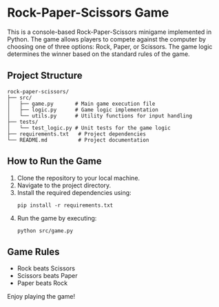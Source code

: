 # Rock-Paper-Scissors Game

This is a console-based Rock-Paper-Scissors minigame implemented in Python. The game allows players to compete against the computer by choosing one of three options: Rock, Paper, or Scissors. The game logic determines the winner based on the standard rules of the game.

## Project Structure

```
rock-paper-scissors/
├── src/
│   ├── game.py       # Main game execution file
│   ├── logic.py      # Game logic implementation
│   └── utils.py      # Utility functions for input handling
├── tests/
│   └── test_logic.py # Unit tests for the game logic
├── requirements.txt   # Project dependencies
└── README.md          # Project documentation
```

## How to Run the Game

1. Clone the repository to your local machine.
2. Navigate to the project directory.
3. Install the required dependencies using:
   ```
   pip install -r requirements.txt
   ```
4. Run the game by executing:
   ```
   python src/game.py
   ```

## Game Rules

- Rock beats Scissors
- Scissors beats Paper
- Paper beats Rock

Enjoy playing the game!